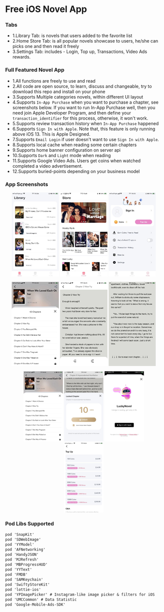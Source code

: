 # Free iOS Novel App

### Tabs
- 1.Library Tab: is novels that users added to the favorite list
- 2.Home Store Tab: is all popular novels showcase to users, he/she can picks one and then read it freely
- 3.Settings Tab: includes - Login, Top up, Transactions, Video Ads rewards.

### Full Featured Novel App
- 1.All functions are freely to use and read
- 2.All code are open source, to learn, discuss and changeable, try to download this repo and install on your phone
- 3.Supports Multiple categories novels, within different UI layout
- 4.Supports `In-App Purchase` when you want to purchase a chapter, see screenshots below. If you want to run In-App Purchase well, then you need join Apple Developer Program, and then define your `transaction_identifier` for this process, otherwise, it won't work.
- 5.Supports review transaction history when `In-App Purchase` happened 
- 6.Supports `Sign In with Apple`. Note that, this feature is only running above iOS 13. This is Apple Designed. 
- 7.Supports `Email Login` if user doesn't want to use `Sign In with Apple`.
- 8.Supports local cache when reading some certain chapters
- 9.Supports home banner configuration on server api
- 10.Supports `Dark` and `Light` mode when reading
- 11.Supports Google Video Ads. Users get coins when watched completed a video advertisement.
- 12.Supports buried-points depending on your business model

### App Screenshots  
 
<p align="center">
<img src="https://github.com/VictorZhang2014/FreeiOS-NovelReader/blob/master/Screenshots/novel-library.jpeg" width="30%" />
<img src="https://github.com/VictorZhang2014/FreeiOS-NovelReader/blob/master/Screenshots/home-page.jpeg" width="30%" />
<img src="https://github.com/VictorZhang2014/FreeiOS-NovelReader/blob/master/Screenshots/setting-page.jpeg" width="30%" />
</p>


<p align="center">
<img src="https://github.com/VictorZhang2014/FreeiOS-NovelReader/blob/master/Screenshots/novel-chapter-list.jpeg" width="30%" />
<img src="https://github.com/VictorZhang2014/FreeiOS-NovelReader/blob/master/Screenshots/novel-detail-reading.jpeg" width="30%" />
<img src="https://github.com/VictorZhang2014/FreeiOS-NovelReader/blob/master/Screenshots/novel-detail-reading-full.jpeg" width="30%" />
</p>


<p align="center">
<img src="https://github.com/VictorZhang2014/FreeiOS-NovelReader/blob/master/Screenshots/novel-chapter-list.jpeg" width="25%" /> 
<img src="https://github.com/VictorZhang2014/FreeiOS-NovelReader/blob/master/Screenshots/pay-for-chapters.jpeg" width="25%" />
<img src="https://github.com/VictorZhang2014/FreeiOS-NovelReader/blob/master/Screenshots/novel-logo.jpeg" width="25%" />
<img src="https://github.com/VictorZhang2014/FreeiOS-NovelReader/blob/master/Screenshots/novel-top-up.jpeg" width="25%" />
</p>


### Pod Libs Supported
```
pod 'SnapKit'
pod 'SDWebImage'
pod 'YYModel'
pod 'AFNetworking'
pod 'HandyJSON'
pod 'MJRefresh'
pod 'MBProgressHUD'
pod 'YYText'
pod 'FMDB'
pod 'SAMKeychain'
pod 'SwiftyStoreKit'
pod 'lottie-ios'
pod 'YPImagePicker' # Instagram-like image picker & filters for iOS
pod 'UMCCommon' # Data Statistic
pod 'Google-Mobile-Ads-SDK'
```

